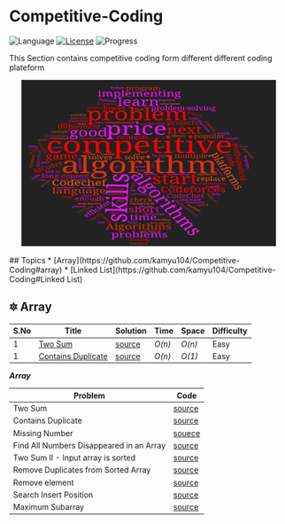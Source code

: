 # Competitive-Coding

 ![Language](https://img.shields.io/badge/language-C++11-orange.svg) [![License](https://img.shields.io/badge/license-MIT-blue.svg)](./LICENSE.md) ![Progress](https://img.shields.io/badge/progress-30%20%2F%201594-ff69b4.svg)

This Section contains competitive coding form different different coding plateform
<p align="center">
  <img width="460" height="300" src="https://github.com/skjha1/Competitive-Coding/blob/main/Codechef/IMG/cp.png">
</p>
## Topics
* [Array](https://github.com/kamyu104/Competitive-Coding#array)
* [Linked List](https://github.com/kamyu104/Competitive-Coding#Linked List)


## 🔯 Array
|  S.No  | Title           |  Solution       |  Time           | Space           | Difficulty    |
|-----|---------------- | --------------- | --------------- | --------------- | ------------- |
1 | [Two Sum](https://leetcode.com/problems/two-sum/) | [source](https://github.com/skjha1/Competitive-Coding/blob/main/Leetcode/Easy/01%20Two%20Sum.cpp)  | _O(n)_       | _O(n)_          | Easy         |
 1 | [Contains Duplicate](https://leetcode.com/problems/contains-duplicate/) | [source](https://github.com/skjha1/Competitive-Coding/blob/main/Leetcode/Easy/02%20Contains%20Duplicate.cpp)  | _O(n)_       | _O(1)_          | Easy         |


 ***Array***

| Problem | Code |
|--------------------------------------------------------------------------------------------------------------|-------------------------------------------------------------------------------------------------------------------------------------------------------------------|
| Two Sum | [source](https://github.com/skjha1/Competitive-Coding/blob/main/Leetcode/Easy/01%20Two%20Sum.cpp) |
| Contains Duplicate | [source](https://github.com/skjha1/Competitive-Coding/blob/main/Leetcode/Easy/02%20Contains%20Duplicate.cpp) |
| Missing Number | [souece](https://github.com/skjha1/Competitive-Coding/blob/main/Leetcode/Easy/03%20Missing%20Number.cpp) |
| Find All Numbers Disappeared in an Array | [source](https://github.com/skjha1/Competitive-Coding/blob/main/Leetcode/Easy/04%20Find%20All%20Numbers%20Disappeared%20in%20an%20Array.cpp) |
| Two Sum II - Input array is sorted | [source](https://github.com/skjha1/Competitive-Coding/blob/main/Leetcode/Easy/05%20Two%20Sum%20II%20-%20Input%20array%20is%20sorted.cpp) |
| Remove Duplicates from Sorted Array | [source](https://github.com/skjha1/Competitive-Coding/blob/main/Leetcode/Easy/06%20%20Remove%20Duplicates%20from%20Sorted%20Array.cpp) |
| Remove element | [source](https://github.com/skjha1/Competitive-Coding/blob/main/Leetcode/Easy/07%20Remove%20element.cpp) |
| Search Insert Position | [source](https://github.com/skjha1/Competitive-Coding/blob/main/Leetcode/Easy/08%20Search%20Insert%20Position.cpp) |
| Maximum Subarray | [source](https://github.com/skjha1/Competitive-Coding/blob/main/Leetcode/Easy/09%20Maximum%20Subarray.cpp) |

